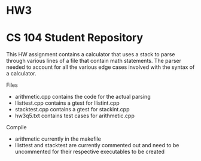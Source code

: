# HW3

# CS 104 Student Repository

This HW assignment contains a calculator that uses a stack to parse through various
lines of a file that contain math statements. The parser needed to account for
all the various edge cases involved with the syntax of a calculator.

Files
- arithmetic.cpp contains the code for the actual parsing
- llisttest.cpp contains a gtest for llistint.cpp
- stacktest.cpp contains a gtest for stackint.cpp
- hw3q5.txt contains test cases for arithmetic.cpp

Compile
- arithmetic currently in the makefile
- llisttest and stacktest are currently commented out and need to be uncommented for their respective executables to be created